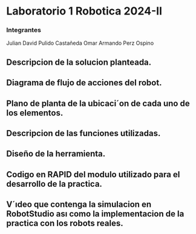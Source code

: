 # Laboratorio 1 Robotica 2024-II
### Integrantes
Julian David Pulido Castañeda
Omar Armando Perz Ospino
## Descripcion de la solucion planteada.
## Diagrama de flujo de acciones del robot.
## Plano de planta de la ubicaci´on de cada uno de los elementos.
## Descripcion de las funciones utilizadas.
## Diseño de la herramienta.
## Codigo en RAPID del modulo utilizado para el desarrollo de la practica.
## V´ıdeo que contenga la simulacion en RobotStudio ası como la implementacion de la practica con los robots reales.
